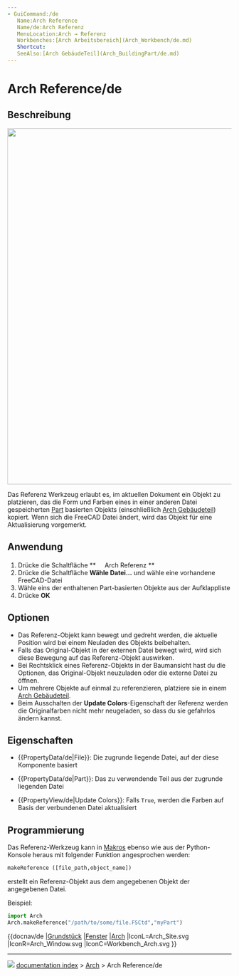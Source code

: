 ```yaml
---
- GuiCommand:/de
   Name:Arch Reference
   Name/de:Arch Referenz
   MenuLocation:Arch → Referenz
   Workbenches:[Arch Arbeitsbereich](Arch_Workbench/de.md)
   Shortcut:
   SeeAlso:[Arch GebäudeTeil](Arch_BuildingPart/de.md)
---
```


# Arch Reference/de

## Beschreibung

<img alt="" src=images/Arch_reference_screenshot.png  style="width:800px;">

Das Referenz Werkzeug erlaubt es, im aktuellen Dokument ein Objekt zu platzieren, das die Form und Farben eines in einer anderen Datei gespeicherten [Part](Part_Workbench/de.md) basierten Objekts (einschließlich [Arch Gebäudeteil](Arch_BuildingPart/de.md)) kopiert. Wenn sich die FreeCAD Datei ändert, wird das Objekt für eine Aktualisierung vorgemerkt.

## Anwendung

1.  Drücke die Schaltfläche **<img src="images/Arch_Reference.png" width=16px> Arch Referenz
**
2.  Drücke die Schaltfläche **Wähle Datei...** und wähle eine vorhandene FreeCAD-Datei
3.  Wähle eins der enthaltenen Part-basierten Objekte aus der Aufklappliste
4.  Drücke **OK**

## Optionen

-   Das Referenz-Objekt kann bewegt und gedreht werden, die aktuelle Position wird bei einem Neuladen des Objekts beibehalten.
-   Falls das Original-Objekt in der externen Datei bewegt wird, wird sich diese Bewegung auf das Referenz-Objekt auswirken.
-   Bei Rechtsklick eines Referenz-Objekts in der Baumansicht hast du die Optionen, das Original-Objekt neuzuladen oder die externe Datei zu öffnen.
-   Um mehrere Objekte auf einmal zu referenzieren, platziere sie in einem [Arch Gebäudeteil](Arch_BuildingPart/de.md).
-   Beim Ausschalten der **Update Colors**-Eigenschaft der Referenz werden die Originalfarben nicht mehr neugeladen, so dass du sie gefahrlos ändern kannst.

## Eigenschaften

-    {{PropertyData/de|File}}: Die zugrunde liegende Datei, auf der diese Komponente basiert

-    {{PropertyData/de|Part}}: Das zu verwendende Teil aus der zugrunde liegenden Datei

-    {{PropertyView/de|Update Colors}}: Falls `True`, werden die Farben auf Basis der verbundenen Datei aktualisiert

## Programmierung

Das Referenz-Werkzeug kann in [Makros](macros/de.md) ebenso wie aus der Python-Konsole heraus mit folgender Funktion angesprochen werden: 
```python
makeReference ([file_path,object_name])
```

erstellt ein Referenz-Objekt aus dem angegebenen Objekt der angegebenen Datei.

Beispiel: 
```python
import Arch
Arch.makeReference("/path/to/some/file.FSCtd","myPart")
```


{{docnav/de
|[Grundstück](Arch_Site/de.md)
|[Fenster](Arch_Window/de.md)
|[Arch](Arch_Workbench.md)
|IconL=Arch_Site.svg
|IconR=Arch_Window.svg
|IconC=Workbench_Arch.svg
}}



---
![](images/Right_arrow.png) [documentation index](../README.md) > [Arch](Arch_Workbench.md) > Arch Reference/de
